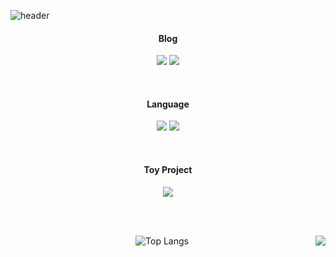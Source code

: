 ![header](https://capsule-render.vercel.app/api?type=transparent&height=300&section=header&text=Devjo&fontSize=80&fontColor=5ced73&animation=fadeIn&desc=🍄better%20than%20yesterday&descAlignY=67)

<div align="center">

#### Blog 
 
<a href="https://blog.naver.com/josephdev123"><img src="https://img.shields.io/badge/Naver-03C75A?style=for-the-badge&logo=Naver&logoColor=white"/></a>
<a href="https://devyoseph.tistory.com/"><img src="https://img.shields.io/badge/TISTORY-d95d32?style=for-the-badge&logo=Kakao&logoColor=white"/></a>  

</br>

#### Language
  
<img src="https://img.shields.io/badge/Java-007396?style=for-the-badge&logo=Java&logoColor=white"/></a>
<img src="https://img.shields.io/badge/JavaScript-F7DF1E?style=for-the-badge&logo=JavaScript&logoColor=black"/></a>

</br>

#### Toy Project
  
<a href="https://devyoseph.github.io/start.html"><img src="https://img.shields.io/badge/Project_01-000000?style=for-the-badge&logo=JavaScript&logoColor=white"/></a>

</div>

</br>
</br>

 <div align="center">
<img align='right' src="http://mazassumnida.wtf/api/v2/generate_badge?boj=josephdev">

![Top Langs](https://github-readme-stats.vercel.app/api/top-langs/?username=devyoseph&layout=compact&theme=gruvbox)
</div>
